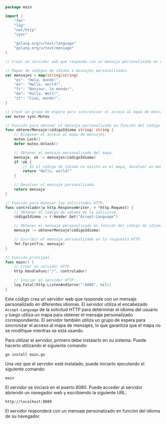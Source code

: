 ```go
package main

import (
    "fmt"
    "log"
    "net/http"
    "sync"

    "golang.org/x/text/language"
    "golang.org/x/text/message"
)

// Crear un servidor web que responda con un mensaje personalizado en diferentes idiomas.

// Mapeo de códigos de idioma a mensajes personalizados.
var mensajes = map[string]string{
    "es": "Hola, mundo!",
    "en": "Hello, world!",
    "fr": "Bonjour, le monde!",
    "de": "Hallo, Welt!",
    "it": "Ciao, mondo!",
}

// Crear un grupo de espera para sincronizar el acceso al mapa de mensajes.
var mutex sync.Mutex

// Función para obtener el mensaje personalizado en función del código de idioma.
func obtenerMensaje(códigoIdioma string) string {
    // Bloquear el acceso al mapa de mensajes.
    mutex.Lock()
    defer mutex.Unlock()

    // Obtener el mensaje personalizado del mapa.
    mensaje, ok := mensajes[códigoIdioma]
    if !ok {
        // Si el código de idioma no existe en el mapa, devolver un mensaje genérico.
        return "Hello, world!"
    }

    // Devolver el mensaje personalizado.
    return mensaje
}

// Función para manejar las solicitudes HTTP.
func controlador(w http.ResponseWriter, r *http.Request) {
    // Obtener el código de idioma de la solicitud.
    códigoIdioma := r.Header.Get("Accept-Language")

    // Obtener el mensaje personalizado en función del código de idioma.
    mensaje := obtenerMensaje(códigoIdioma)

    // Escribir el mensaje personalizado en la respuesta HTTP.
    fmt.Fprintf(w, mensaje)
}

// Función principal.
func main() {
    // Crear un servidor HTTP.
    http.HandleFunc("/", controlador)

    // Iniciar el servidor HTTP.
    log.Fatal(http.ListenAndServe(":8080", nil))
}

```

Este código crea un servidor web que responde con un mensaje personalizado en diferentes idiomas. El servidor utiliza el encabezado `Accept-Language` de la solicitud HTTP para determinar el idioma del usuario y luego utiliza un mapa para obtener el mensaje personalizado correspondiente. El servidor también utiliza un grupo de espera para sincronizar el acceso al mapa de mensajes, lo que garantiza que el mapa no se modifique mientras se está usando.

Para utilizar el servidor, primero debe instalarlo en su sistema. Puede hacerlo utilizando el siguiente comando:

```
go install main.go
```

Una vez que el servidor esté instalado, puede iniciarlo ejecutando el siguiente comando:

```
main
```

El servidor se iniciará en el puerto 8080. Puede acceder al servidor abriendo un navegador web y escribiendo la siguiente URL:

```
http://localhost:8080
```

El servidor responderá con un mensaje personalizado en función del idioma de su navegador.